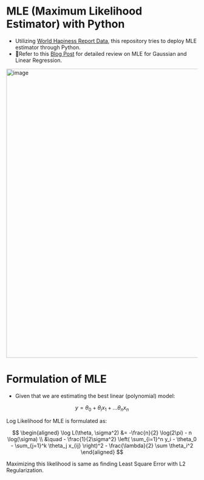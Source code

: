 # MLE (Maximum Likelihood Estimator) with Python 

* Utilizing [World Hapiness Report Data](https://worldhappiness.report/data/), this repository tries to deploy MLE estimator through Python.
* 🔗Refer to this [Blog Post](https://ethhong.github.io/statistics/datascience/2024/08/10/Reviewing-MLE-(Maximum-Liklihood-Estimator).html) for detailed review on MLE for Gaussian and Linear Regression.

<img width="762" alt="image" src="https://github.com/user-attachments/assets/2cb09692-865c-4c83-bf8f-8104d768b584">

# Formulation of MLE
* Given that we are estimating the best linear (polynomial) model:

$$
y = \theta_0 + \theta_ix_1 + ... \theta_nx_n
$$

Log Likelihood for MLE is formulated as: 

$$
\begin{aligned}
\log L(\theta, \sigma^2) &= -\frac{n}{2} \log(2\pi) - n \log(\sigma) \\
&\quad - \frac{1}{2\sigma^2} \left( \sum_{i=1}^n y_i - \theta_0 - \sum_{j=1}^k \theta_j x_{ij} \right)^2 - \frac{\lambda}{2} \sum \theta_i^2
\end{aligned}
$$

Maximizing this likelihood is same as finding Least Square Error with L2 Regularization.
